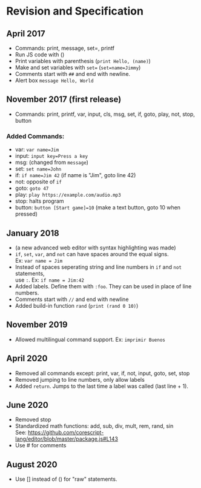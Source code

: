 # Revision and Specification
## April 2017
- Commands: print, message, set=, printf
- Run JS code with ()
- Print variables with parenthesis (`print Hello, (name)`)
- Make and set variables with `set=` (`set=name=Jimmy`)
- Comments start with `##` and end with newline.
- Alert box `message Hello, World`

## November 2017 (first release)
- Commands: print, printf, var, input, cls, msg, set, if, goto, play, not, stop, button
### Added Commands:
- var: `var name=Jim`
- input: `input key=Press a key`
- msg: (changed from `message`)
- set: `set name=John`
- if: `if name=Jim 42` (if name is "Jim", goto line 42)
- not: opposite of `if`
- goto: `goto 47`
- play: `play https://example.com/audio.mp3`
- stop: halts program
- button: `button [Start game]=10` (make a text button, goto 10 when pressed)

## January 2018
- (a new advanced web editor with syntax highlighting was made)
- `if`, `set`, `var`, and `not` can have spaces around the equal signs.  
Ex: `var name = Jim`
- Instead of spaces seperating string and line numbers in `if` and `not` statements,  
use `:`. Ex: `if name = Jim:42`
- Added labels. Define them with `:foo`. They can be used in place of line numbers.
- Comments start with `//` and end with newline
- Added build-in function `rand` (`print (rand 0 10)`)

## November 2019
- Allowed multilingual command support. Ex: `imprimir Buenos`

## April 2020
- Removed all commands except: print, var, if, not, input, goto, set, stop
- Removed jumping to line numbers, only allow labels
- Added `return`. Jumps to the last time a label was called (last line + 1).  

## June 2020
- Removed stop
- Standardized math functions: add, sub, div, mult, rem, rand, sin  
See: https://github.com/corescript-lang/editor/blob/master/package.js#L143
- Use # for comments

## August 2020
- Use [] instead of () for "raw" statements.
